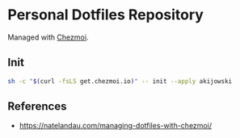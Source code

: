 # Personal Dotfiles Repository

Managed with [Chezmoi](https://www.chezmoi.io).

## Init

```bash
sh -c "$(curl -fsLS get.chezmoi.io)" -- init --apply akijowski
```

## References

- https://natelandau.com/managing-dotfiles-with-chezmoi/
